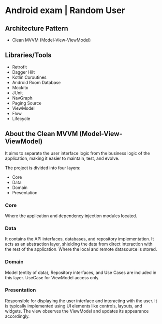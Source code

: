 # Android exam | Random User

## Architecture Pattern
- Clean MVVM (Model-View-ViewModel)

## Libraries/Tools
- Retrofit
- Dagger Hilt
- Kotlin Coroutines
- Android Room Database
- Mockito
- JUnit
- NavGraph
- Paging Source
- ViewModel
- Flow
- Lifecycle

## About the Clean MVVM (Model-View-ViewModel)
It aims to separate the user interface logic from the business logic of the application, making it easier to maintain, test, and evolve.

The project is divided into four layers:
- Core
- Data
- Domain
- Presentation

### Core
Where the application and dependency injection modules located.

### Data
It contains the API interfaces, databases, and repository implementation.
It acts as an abstraction layer, shielding the data from direct interaction with the rest of the application.
Where the local and remote datasource is stored.

### Domain
Model (entity of data), Repository interfaces, and Use Cases are included in this layer.
UseCase for ViewModel access only.

### Presentation
Responsible for displaying the user interface and interacting with the user. It is typically implemented using UI elements like controls, layouts, and widgets.
The view observes the ViewModel and updates its appearance accordingly.